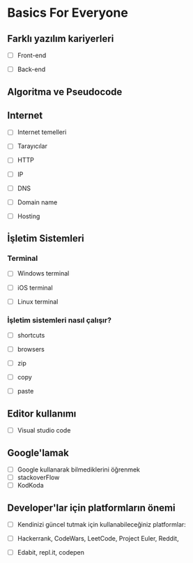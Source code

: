 # Basics For Everyone



## Farklı yazılım kariyerleri 

- [ ] Front-end

- [ ] Back-end


## Algoritma ve Pseudocode

## Internet

- [ ] Internet temelleri

- [ ] Tarayıcılar

- [ ] HTTP

- [ ] IP

- [ ] DNS

- [ ] Domain name

- [ ] Hosting

## İşletim Sistemleri

  ### Terminal

- [ ] Windows terminal

- [ ] iOS terminal

- [ ] Linux terminal

### İşletim sistemleri nasıl çalışır?

- [ ] shortcuts
- [ ] browsers
- [ ] zip
- [ ] copy
- [ ] paste 



## Editor kullanımı

- [ ] Visual studio code

## Google'lamak

- [ ] Google kullanarak bilmediklerini öğrenmek
- [ ] stackoverFlow
- [ ] KodKoda

## Developer'lar için platformların önemi

- [ ] Kendinizi güncel tutmak için kullanabileceğiniz platformlar: 
- [ ] Hackerrank, CodeWars, LeetCode, Project Euler, Reddit, 
- [ ] Edabit, repl.it, codepen

